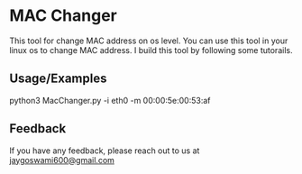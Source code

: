 
# MAC Changer

This tool for change MAC address on os level.
You can use this tool in your linux os to change MAC
address.
I build this tool by following some tutorails.

## Usage/Examples

python3 MacChanger.py -i eth0 -m 00:00:5e:00:53:af



## Feedback

If you have any feedback, please reach out to us at jaygoswami600@gmail.com


